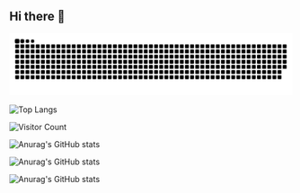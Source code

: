 ## Hi there 👋


<picture>
  <source media="(prefers-color-scheme: dark)" srcset="https://raw.githubusercontent.com/kinho6119/kinho6119/output/github-contribution-grid-snake-dark.svg">
  <source media="(prefers-color-scheme: light)" srcset="https://raw.githubusercontent.com/kinho6119/kinho6119/output/github-contribution-grid-snake.svg">
  <img alt="github contribution grid snake animation" src="https://raw.githubusercontent.com/kinho6119/kinho6119/output/github-contribution-grid-snake.svg">
</picture>

![Top Langs](https://github-readme-stats.vercel.app/api/top-langs/?username=kinho6119&layout=compact&theme=tokyonight)

![Visitor Count](https://profile-counter.glitch.me/kinho6119/count.svg)



![Anurag's GitHub stats](https://github-readme-stats.vercel.app/api?username=kinho6119&show_icons=true&theme=prussian)

![Anurag's GitHub stats](https://github-readme-stats.vercel.app/api?username=kinho6119&show_icons=true&theme=city_lights)

![Anurag's GitHub stats](https://github-readme-stats.vercel.app/api?username=kinho6119&show_icons=true&theme=github_dark_dimmed )
<!--
**kinho6119/kinho6119** is a ✨ _special_ ✨ repository because its `README.md` (this file) appears on your GitHub profile.

Here are some ideas to get you started:

- 🔭 I’m currently working on ...
- 🌱 I’m currently learning ...
- 👯 I’m looking to collaborate on ...
- 🤔 I’m looking for help with ...
- 💬 Ask me about ...
- 📫 How to reach me: ...
- 😄 Pronouns: ...
- ⚡ Fun fact: ...
-->
